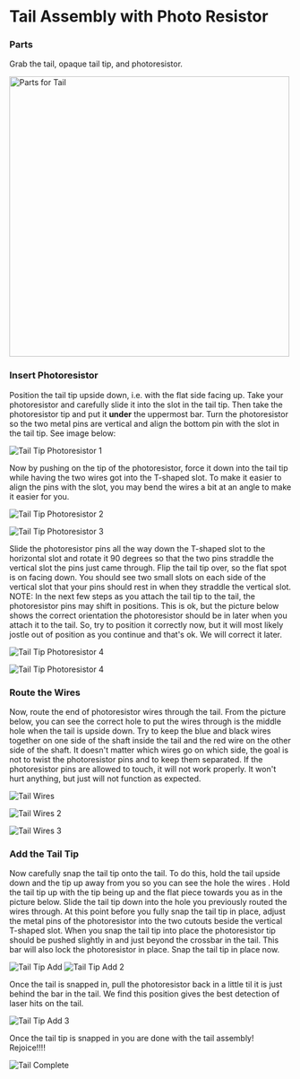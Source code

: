 # Tail Assembly with Photo Resistor

### Parts

Grab the tail, opaque tail tip, and photoresistor.

<img src="/lessons/images/assembly/tail_parts.jpg" alt="Parts for Tail" width=500>

### Insert Photoresistor

Position the tail tip upside down, i.e. with the flat side facing up.
Take your photoresistor and carefully slide it into the slot in the tail tip.  Then take the photoresistor tip and put it **under** the uppermost bar.  Turn the photoresistor so the two metal pins are vertical and align the bottom pin with the slot in the tail tip.  See image below:


![Tail Tip Photoresistor 1](/lessons/images/assembly/tail_first_photo_res_position.jpg)   


Now by pushing on the tip of the photoresistor, force it down into the tail tip while having the two wires got into the T-shaped slot.  To make it easier to align the pins with the slot, you may bend the wires a bit at an angle to make it easier for you.

![Tail Tip Photoresistor 2](/lessons/images/assembly/tail_photo_res_position2.jpg)   

![Tail Tip Photoresistor 3](/lessons/images/assembly/tail_photo_res_position3.jpg)   


Slide the photoresistor pins all the way down the T-shaped slot to the horizontal slot and rotate it 90 degrees so that the two pins straddle the vertical slot the pins just came through.  Flip the tail tip over, so the flat spot is on facing down.  You should see two small slots on each side of the vertical slot that your pins should rest in when they straddle the vertical slot.  NOTE: In the next few steps as you attach the tail tip to the tail, the photoresistor pins may shift in positions. This is ok, but the picture below shows the correct orientation the photoresistor should be in later when you attach it to the tail.  So, try to position it correctly now, but it will most likely jostle out of position as you continue and that's ok.  We will correct it later.

![Tail Tip Photoresistor 4](/lessons/images/assembly/tail_photo_res_position4.jpg)  


![Tail Tip Photoresistor 4](/lessons/images/assembly/tail_photo_res_position5.jpg) 


### Route the Wires

Now, route the end of photoresistor wires through the tail.  From the picture below, you can see the correct hole to put the wires through is the middle hole when the tail is upside down.  Try to keep the blue and black wires together on one side of the shaft inside the tail and the red wire on the other side of the shaft.  It doesn't matter which wires go on which side, the goal is not to twist the photoresistor pins and to keep them separated.  If the photoresistor pins are allowed to touch, it will not work properly.  It won't hurt anything, but just will not function as expected.

 
![Tail Wires](/lessons/images/assembly/tail_photo_res_wires1.jpg)   

![Tail Wires 2](/lessons/images/assembly/tail_photo_res_wires2.jpg) 

![Tail Wires 3](/lessons/images/assembly/tail_front_done.jpg)


### Add the Tail Tip


Now carefully snap the tail tip onto the tail. To do this, hold the tail upside down and the tip up away from you so you can see the hole the wires .  Hold the tail tip up with the tip being up and the flat piece towards you as in the picture below.  Slide the tail tip down into the hole you previously routed the wires through.  At this point before you fully snap the tail tip in place, adjust the metal pins of the photoresistor into the two cutouts beside the vertical T-shaped slot.  When you snap the tail tip into place the photoresistor tip should be pushed slightly in and just beyond the crossbar in the tail.  This bar will also lock the photoresistor in place. Snap the tail tip in place now.


![Tail Tip Add](/lessons/images/assembly/tail_tip_installed1.jpg)
![Tail Tip Add 2](/lessons/images/assembly/tail_tip_installed2.jpg)

Once the tail is snapped in, pull the photoresistor back in a little til it is just behind the bar in the tail. We find this position gives the best detection of laser hits on the tail.

![Tail Tip Add 3](/lessons/images/assembly/tail_tip_installed3.jpg)


Once the tail tip is snapped in you are done with the tail assembly!  Rejoice!!!!

![Tail Complete](/lessons/images/assembly/tail_side_done.jpg)